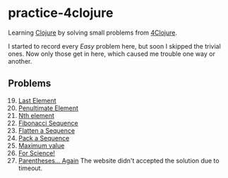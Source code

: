 # practice-4clojure

Learning [Clojure][1] by solving small problems from [4Clojure][2].

I started to record every *Easy* problem here, but soon I skipped the
trivial ones. Now only those get in here, which caused me trouble
one way or another.


## Problems

19. [Last Element](http://www.4clojure.com/problem/19)
20. [Penultimate Element](http://www.4clojure.com/problem/20)
21. [Nth element](http://www.4clojure.com/problem/21)
26. [Fibonacci Sequence](http://www.4clojure.com/problem/26)
28. [Flatten a Sequence](http://www.4clojure.com/problem/28)
31. [Pack a Sequence](http://www.4clojure.com/problem/31)
38. [Maximum value](http://www.4clojure.com/problem/38)
117. [For Science!](http://www.4clojure.com/problem/117)
195. [Parentheses... Again](http://www.4clojure.com/problem/195)
  The website didn't accepted the solution due to timeout.


[1]: http://clojure.org/
[2]: http://www.4clojure.com/
